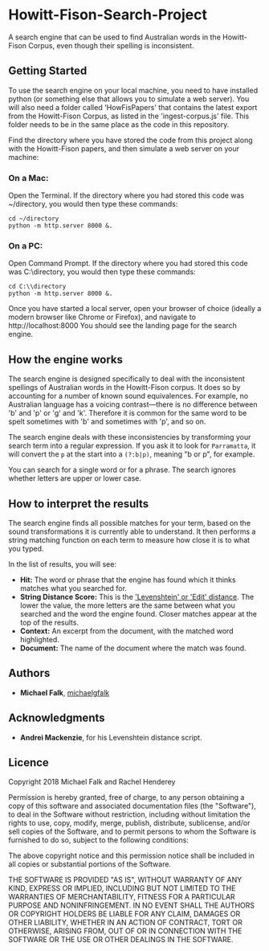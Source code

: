 # Howitt-Fison-Search-Project
A search engine that can be used to find Australian words in the Howitt-Fison Corpus, even though their spelling is inconsistent.

## Getting Started
To use the search engine on your local machine, you need to have installed python (or something else that allows you to simulate a web server). You will also need a folder called 'HowFisPapers' that contains the latest export from the Howitt-Fison Corpus, as listed in the 'ingest-corpus.js' file. This folder needs to be in the same place as the code in this repository.

Find the directory where you have stored the code from this project along with the Howitt-Fison papers, and then simulate a web server on your machine:

### On a Mac:
Open the Terminal. If the directory where you had stored this code was ~/directory, you would then type these commands:
```
cd ~/directory
python -m http.server 8000 &.
```
### On a PC:
Open Command Prompt. If the directory where you had stored this code was C:\\directory, you would then type these commands:
```
cd C:\\directory
python -m http.server 8000 &.
```

Once you have started a local server, open your browser of choice (ideally a modern browser like Chrome or Firefox), and navigate to http://localhost:8000 You should see the landing page for the search engine.

## How the engine works
The search engine is designed specifically to deal with the inconsistent spellings of Australian words in the Howitt-Fison corpus. It does so by accounting for a number of known sound equivalences. For example, no Australian language has a voicing contrast&mdash;there is no difference between 'b' and 'p' or 'g' and 'k'. Therefore it is common for the same word to be spelt sometimes with 'b' and sometimes with 'p', and so on.

The search engine deals with these inconsistencies by transforming your search term into a regular expression. If you ask it to look for `Parramatta`, it will convert the `p` at the start into a `(?:b|p)`, meaning "b or p", for example.

You can search for a single word or for a phrase. The search ignores whether letters are upper or lower case.

## How to interpret the results
The search engine finds all possible matches for your term, based on the sound transformations it is currently able to understand. It then performs a string matching function on each term to measure how close it is to what you typed.

In the list of results, you will see:
- **Hit:** The word or phrase that the engine has found which it thinks matches what you searched for.
- **String Distance Score:** This is the ['Levenshtein' or 'Edit' distance](https://en.wikipedia.org/wiki/Levenshtein_distance). The lower the value, the more letters are the same between what you searched and the word the engine found. Closer matches appear at the top of the results.
- **Context:** An excerpt from the document, with the matched word highlighted.
- **Document:** The name of the document where the match was found.

## Authors
- **Michael Falk**, [michaelgfalk](https://github.com/michaelgfalk)

## Acknowledgments
- **Andrei Mackenzie**, for his Levenshtein distance script.

## Licence
Copyright 2018 Michael Falk and Rachel Henderey

Permission is hereby granted, free of charge, to any person obtaining a copy of this software and associated documentation files (the "Software"), to deal in the Software without restriction, including without limitation the rights to use, copy, modify, merge, publish, distribute, sublicense, and/or sell copies of the Software, and to permit persons to whom the Software is furnished to do so, subject to the following conditions:

The above copyright notice and this permission notice shall be included in all copies or substantial portions of the Software.

THE SOFTWARE IS PROVIDED "AS IS", WITHOUT WARRANTY OF ANY KIND, EXPRESS OR IMPLIED, INCLUDING BUT NOT LIMITED TO THE WARRANTIES OF MERCHANTABILITY, FITNESS FOR A PARTICULAR PURPOSE AND NONINFRINGEMENT. IN NO EVENT SHALL THE AUTHORS OR COPYRIGHT HOLDERS BE LIABLE FOR ANY CLAIM, DAMAGES OR OTHER LIABILITY, WHETHER IN AN ACTION OF CONTRACT, TORT OR OTHERWISE, ARISING FROM, OUT OF OR IN CONNECTION WITH THE SOFTWARE OR THE USE OR OTHER DEALINGS IN THE SOFTWARE.
